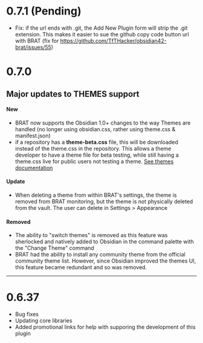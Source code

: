 # 0.7.1 (Pending)
- Fix: if the url ends with .git, the Add New Plugin form will strip the .git extension. This makes it easier to sue the github copy code button url with BRAT (fix for https://github.com/TfTHacker/obsidian42-brat/issues/55)

# 0.7.0 
## Major updates to **THEMES** support
#### New
- BRAT now supports the Obsidian 1.0+ changes to the way Themes are handled (no longer using obsidian.css, rather using theme.css & manifest.json)
- if a repository has a **theme-beta.css** file, this will be downloaded instead of the theme.css in the repository. This allows a theme developer to have a theme file for beta testing, while still having a theme.css live for public users not testing a theme. [See themes documentation](help/themes.md)

#### Update 
- When deleting a theme from within BRAT's settings, the theme is removed from BRAT monitoring, but the theme is not physically deleted from the vault. The user can delete in Settings > Appearance

#### Removed
- The ability to "switch themes" is removed as this feature was sherlocked and natively added to Obsidian in the command palette with the "Change Theme" command
- BRAT had the ability to install any community theme from the official community theme list. However, since Obsidian improved the themes UI, this feature became redundant and so was removed.



---

# 0.6.37

- Bug fixes 
- Updating core libraries
- Added promotional links for help with supporing the development of this plugin